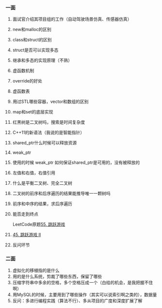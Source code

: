 ### 一面

1.  面试官介绍其项目组的工作（自动驾驶场景仿真、传感器仿真）

2. new和malloc的区别

3. class和struct的区别

4. struct是否可以实现多态

5. 继承和多态的实现原理（不熟）

6. 虚函数机制

7. override的好处

8. 虚函数表

9. 用过STL哪些容器，vector和数组的区别

10. map和set的底层实现

11. 红黑树是二叉树吗，搜索是时间复杂度

12. C++11的新语法（我说的是智能指针）

13. shared_ptr什么时候可以释放资源

14. weak_ptr 

15. 使用的时候 weak_ptr 如何保证shared_ptr是可用的，没有被释放的

16. 左值和右值，右值引用

17. 什么是平衡二叉树、完全二叉树

18. 二叉树的前序和后序遍历的结果能推导唯一一颗树吗

19. 前序和中序的结果，求后序遍历

20. 能否走到终点

    LeetCode原题[55. 跳跃游戏](https://leetcode-cn.com/problems/jump-game/)

21. [45. 跳跃游戏 II](https://leetcode-cn.com/problems/jump-game-ii/)

22. 反问环节

### 二面

1.  虚拟化的移植指的是什么
2. 用的是什么系统，剪裁了哪些东西，保留了哪些
3. 压缩字符串中多余的空格，多个空格压成一个（白给的机会，是我把握不住啊）
4. 用MySQL的时候，主要用到了哪些操作（其实可以说索引啊之类的），数据量
5. 反问：多进行编程实践（算法不行）、多从项目的广度和深度扩展了解

